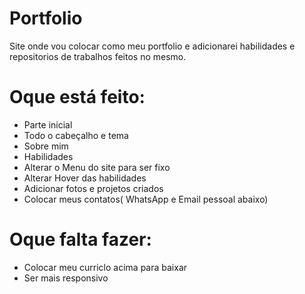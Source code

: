 # Portfolio
 Site onde vou colocar como meu portfolio e adicionarei  habilidades e repositorios de trabalhos feitos no mesmo.
 # Oque está feito:
 - Parte inicial
 - Todo o cabeçalho e tema
 - Sobre mim
 - Habilidades
 - Alterar o Menu do site para ser fixo
 - Alterar Hover das habilidades
 - Adicionar fotos e projetos criados
  - Colocar meus contatos( WhatsApp e Email pessoal abaixo)
 # Oque falta fazer: 
 - Colocar meu curriclo acima para baixar
 - Ser mais responsivo

